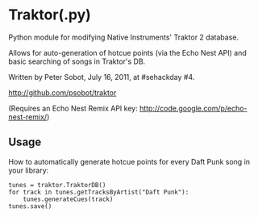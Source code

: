 Traktor(.py)
============

Python module for modifying Native Instruments' Traktor 2 database.

Allows for auto-generation of hotcue points (via the Echo Nest API) and basic searching of songs in Traktor's DB.

Written by Peter Sobot, July 16, 2011, at #sehackday #4.

http://github.com/psobot/traktor

(Requires an Echo Nest Remix API key: http://code.google.com/p/echo-nest-remix/)

Usage
-----

How to automatically generate hotcue points for every Daft Punk song in your library:

```
tunes = traktor.TraktorDB()
for track in tunes.getTracksByArtist("Daft Punk"):
    tunes.generateCues(track)
tunes.save()
```
